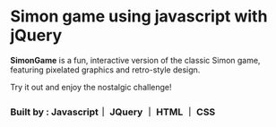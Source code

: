
# Simon game using javascript with jQuery
**SimonGame** is a fun, interactive version of the classic Simon game, featuring pixelated graphics and retro-style design.

Try it out and enjoy the nostalgic challenge!

### Built by : Javascript｜ JQuery ｜ HTML ｜ CSS

